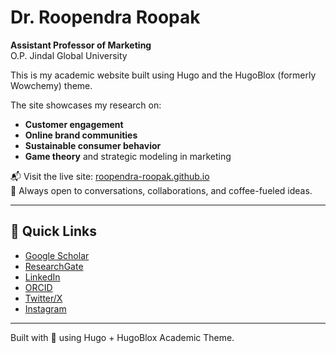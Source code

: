 # Dr. Roopendra Roopak

**Assistant Professor of Marketing**  
O.P. Jindal Global University

This is my academic website built using Hugo and the HugoBlox (formerly Wowchemy) theme.

The site showcases my research on:
- **Customer engagement**
- **Online brand communities**
- **Sustainable consumer behavior**
- **Game theory** and strategic modeling in marketing

📬 Visit the live site: [roopendra-roopak.github.io](https://roopendra-roopak.github.io)  
🧠 Always open to conversations, collaborations, and coffee-fueled ideas.

---

## 🚀 Quick Links

- [Google Scholar](https://scholar.google.com/citations?user=stFFZ5oAAAAJ)
- [ResearchGate](https://www.researchgate.net/profile/Roopendra-Roopak)
- [LinkedIn](https://www.linkedin.com/in/roopendra-roopak/)
- [ORCID](https://orcid.org/0000-0001-7122-2434)
- [Twitter/X](https://x.com/roopakRoopendra)
- [Instagram](https://www.instagram.com/dr.roopendra.roopak/)

---

Built with 💚 using Hugo + HugoBlox Academic Theme.
